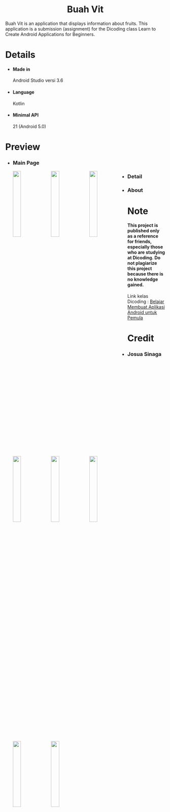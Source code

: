 <h1 align="center">Buah Vit</h1>
  Buah Vit is an application that displays information about fruits.
  This application is a submission (assignment) for the Dicoding class Learn to Create Android Applications for Beginners.
  
# Details
  * #### Made in
    Android Studio versi 3.6
  * #### Language
    Kotlin
  * #### Minimal API
    21 (Android 5.0)
  
# Preview
  * ### Main Page
     <img src="https://raw.githubusercontent.com/joSng/Buah-Vit/master/screenshoot/Main_list.png"
     width="23%" height="23%" style="float: left; margin-right: 10px;" />
     <img src="https://raw.githubusercontent.com/joSng/Buah-Vit/master/screenshoot/main_grid.png"
     width="23%" height="23%" style="float: left; margin-right: 10px;" />
     <img src="https://raw.githubusercontent.com/joSng/Buah-Vit/master/screenshoot/grid_custom.png"
     width="23%" height="23%" style="float: left; margin-right: 10px;" />
     <img src="https://raw.githubusercontent.com/joSng/Buah-Vit/master/screenshoot/main_dark.png"
     width="23%" height="23%" style="float: left; margin-right: 10px;" />
     
  * ### Detail
     <img src="https://raw.githubusercontent.com/joSng/Buah-Vit/master/screenshoot/detail.PNG"
     width="23%" height="23%" style="float: left; margin-right: 10px;" />
     <img src="https://raw.githubusercontent.com/joSng/Buah-Vit/master/screenshoot/detail2.jpg"
     width="23%" height="23%" style="float: left; margin-right: 10px;" />
     <img src="https://raw.githubusercontent.com/joSng/Buah-Vit/master/screenshoot/detail3.jpg"
     width="23%" height="23%" style="float: left; margin-right: 10px;" />
  
  * ### About
     <img src="https://raw.githubusercontent.com/joSng/Buah-Vit/master/screenshoot/about.png"
     width="23%" height="23%" style="float: left; margin-right: 10px;" />
     
# Note
  #### This project is published only as a reference for friends, especially those who are studying at Dicoding. Do not plagiarize this project because there is no knowledge gained.  
  
  Link kelas Dicoding : [Belajar Membuat Aplikasi Android untuk Pemula](https://www.dicoding.com/academies/51)
  
# Credit
  * ### Josua Sinaga 
